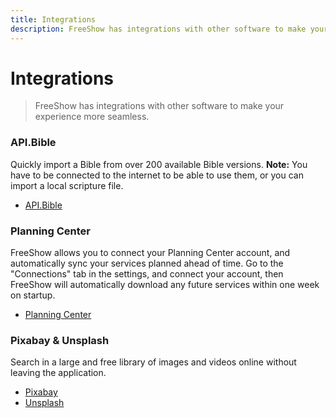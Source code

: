 ```yaml
---
title: Integrations
description: FreeShow has integrations with other software to make your experience more seamless.
---
```


# Integrations

> FreeShow has integrations with other software to make your experience more seamless.

### API.Bible

Quickly import a Bible from over 200 available Bible versions.
**Note:** You have to be connected to the internet to be able to use them, or you can import a local scripture file.

- [API.Bible](https://scripture.api.bible/)

### Planning Center

FreeShow allows you to connect your Planning Center account, and automatically sync your services planned ahead of time. Go to the "Connections" tab in the settings, and connect your account, then FreeShow will automatically download any future services within one week on startup.

- [Planning Center](https://www.planningcenter.com/)

### Pixabay & Unsplash

Search in a large and free library of images and videos online without leaving the application.

- [Pixabay](https://pixabay.com/)
- [Unsplash](https://unsplash.com/)
